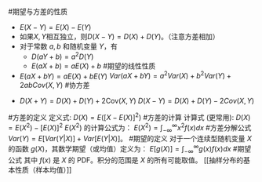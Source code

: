 #期望与方差的性质 
*   $E(X-Y) = E(X) - E(Y)$
*   如果$X, Y$相互独立，则$D(X-Y) = D(X) + D(Y)$。（注意方差相加） 
* 对于常数 $a, b$ 和随机变量 $Y$，有
	* $D(aY+b) = a^2 D(Y)$ 
	* $E(aX + b) = aE(X) + b$  #期望的线性性质  
* $E(aX+bY) = aE(X) + bE(Y)$
	$Var(aX+bY) = a^2Var(X) + b^2Var(Y) + 2abCov(X,Y)$
#协方差 
- $D(X+Y) = D(X) + D(Y) + 2\text{Cov}(X,Y)$ 
$D(X-Y) = D(X) + D(Y) - 2Cov(X,Y)$ 

#方差的定义 定义式: $D(X) = E([X - E(X)]^2)$ 
#方差的计算 计算式 (更常用): $D(X) = E(X^2) - [E(X)]^2$ 
	$E(X^2)$ 的计算公式为：
	    $E(X^2) = \int_{-\infty}^{\infty} x^2f(x)dx$ 
 #方差分解公式 $Var(Y) = E[Var(Y|X)] + Var[E(Y|X)]$。
#期望的定义 
	对于一个连续型随机变量 $X$ 的函数 $g(X)$，其数学期望（或均值）定义为：
    $E[g(X)] = \int_{-\infty}^{\infty} g(x)f(x)dx$   #期望公式 
    其中 $f(x)$ 是 $X$ 的 PDF。积分的范围是 $X$ 的所有可能取值。
[[抽样分布的基本性质（样本均值）]]